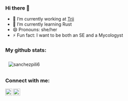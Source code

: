 ### Hi there 👋

- 🔭 I’m currently working at [Trii]
- 🌱 I’m currently learning Rust
- 😄 Pronouns: she/her
- ⚡ Fun fact: I want to be both an SE and a Mycologyst 

### My github stats:  

<p><img align="center" style="margin:10px" src="https://github-readme-streak-stats.herokuapp.com?user=sanchezpili6&theme=radical&date_format=M%20j%5B%2C%20Y%5D" alt="sanchezpili6" /></p>

### Connect with me:

[<img align="left" alt="codeSTACKr | LinkedIn" width="22px" src="https://cdn.jsdelivr.net/npm/simple-icons@v3/icons/linkedin.svg" />][linkedin]
[<img align="left" alt="codeSTACKr | Instagram" width="22px" src="https://cdn.jsdelivr.net/npm/simple-icons@v3/icons/gmail.svg" />][mail]


[Trii]: https://trii.co/
[linkedin]: https://www.linkedin.com/in/sanchezpili6/
[mail]: mailto:sanchezpili6@gmail.com

